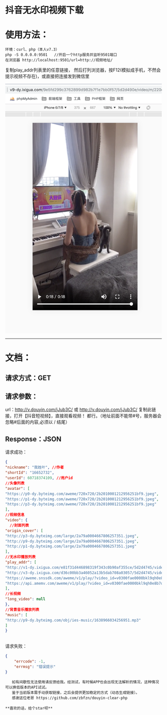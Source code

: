 # 抖音无水印视频下载


使用方法：  
==
    环境：curl、php（本人v7.3）
    php -S 0.0.0.0:9501   //开启一个http服务并监听9501端口
	在浏览器 http://localhost:9501/url=http://视频地址/

  复制play_addr列表里的任意链接，
  然后打列浏览器，按F12(模拟成手机，不然会提示视频不存在)，或直接把连接发到微信里


  ![效果图](img/1.png)

 ********
 文档： 
 ==
  请求方式：GET  
  --
  请求参数：  
  --
  url：http://v.douyin.com/jJub3C/ 或 http://v.douyin.com/jJub3C/ 复制此链接，打开【抖音短视频】，直接观看视频！
都行。（地址前面不能带\#号，服务器会忽略\#后面的内容,必须以 / 结尾）  

  Response：JSON  
  --
请求成功：
````json
{
"nickname": "我姓叶", //作者
"shortId": "16652732",
"userId": 60718374109, //用户id
//头像列表
"avatar": [
"https://p9-dy.byteimg.com/aweme/720x720/2b2010001212956251bf9.jpeg",
"https://p1-dy.byteimg.com/aweme/720x720/2b2010001212956251bf9.jpeg",
"https://p3-dy.byteimg.com/aweme/720x720/2b2010001212956251bf9.jpeg"
],
//视频信息
"video": {
  //封面列表
"origin_cover": [
"http://p3-dy.byteimg.com/large/2a79a0004667806257351.jpeg",
"http://p9-dy.byteimg.com/large/2a79a0004667806257351.jpeg",
"http://p1-dy.byteimg.com/large/2a79a0004667806257351.jpeg"
],
//无水印播放列表
"play_addr": [
"http://v1-dy.ixigua.com/e81f31d446898319f343c0b90af355ce/5d2d4745/video/m/220cee9d70f5ff64e7e8e4dd4cc8964bf691162dad7a0000661f4e721803/?rc=amkzb3JlaGs8bjMzaGkzM0ApQHRAbzY1Njw0NTUzNDgzMzk6PDNAKXUpQGczdSlAZjN2KUBmcHcxZnNoaGRmOzRAZmlfaTQ1LW5pXy0tXi0wc3MtbyNvI0I2Ly0vLS4tLTAxLi4tLi9pOmIucCM6YS1xIzpgLW8jYmZoXitqdDojLy5e",
"http://v3-dy.ixigua.com/d36c00bb3a46052a13b5dab708a03057/5d2d4745/video/m/220cee9d70f5ff64e7e8e4dd4cc8964bf691162dad7a0000661f4e721803/",
"https://aweme.snssdk.com/aweme/v1/play/?video_id=v0300fae0000bkl9qh0e8b7ollb0lfig&line=0&ratio=540p&media_type=4&vr_type=0&improve_bitrate=0&is_play_url=1",
"https://api.amemv.com/aweme/v1/play/?video_id=v0300fae0000bkl9qh0e8b7ollb0lfig&line=1&ratio=540p&media_type=4&vr_type=0&improve_bitrate=0&is_play_url=1"
],
//长视频
"long_video": null
},
//背景音乐播放列表
"music": [
"http://p9-dy.byteimg.com/obj/ies-music/1638966034256951.mp3"
]
}
      
````
请求失败：
````json
{
    "errcode": -1,
    "errmsg": "错误提示"
}
````

````
   如有间歇性无法使用请反馈给我。经测试，有时候APP也会出现无法解析的情况，这种情况可以换低版本的API试试。    
   鉴于当前版本需手动获取链接，之后会提供更加稳定的方式（动态生成链接）。    
   感谢这位老哥 https://github.com/zbfzn/douyin-clear-php

**喜欢的话，给个star呗**

